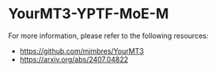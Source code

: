 # YourMT3-YPTF-MoE-M

For more information, please refer to the following resources:
- https://github.com/mimbres/YourMT3
- https://arxiv.org/abs/2407.04822
